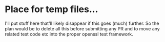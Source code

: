 
# Place for temp files...

I'll put stuff here that'll likely disappear if this
goes (much) further. So the plan would be to delete
all this before submitting any PR and to move any
related test code etc into the proper openssl test
framework.
